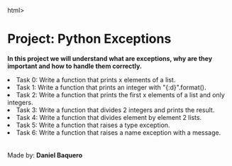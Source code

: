 html>
<h1>Project: Python Exceptions</h1>
<p><strong>In this project we will understand what are exceptions, why are they important and how to handle them correctly.</strong></p>
<body>
<li>Task 0: Write a function that prints x elements of a list.</li>
<li>Task 1: Write a function that prints an integer with "{:d}".format().</li>
<li>Task 2: Write a function that prints the first x elements of a list and only integers.</li>
<li>Task 3: Write a function that divides 2 integers and prints the result.</li>
<li>Task 4: Write a function that divides element by element 2 lists.</li>
<li>Task 5: Write a function that raises a type exception.</li>
<li>Task 6: Write a function that raises a name exception with a message.</li>
</body>
<br>
<br>
<footer>Made by: <strong>Daniel Baquero</stong></footer>
</html>